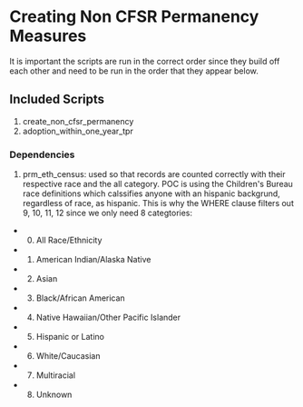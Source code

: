 # Creating Non CFSR Permanency Measures
    
It is important the scripts are run in the correct order since they build off each other and need to be run in the order that they appear below.

## Included Scripts
    
1. create_non_cfsr_permanency
2. adoption_within_one_year_tpr

### Dependencies

1. prm_eth_census: used so that records are counted correctly with their respective race and the all category. POC is using the Children's Bureau race definitions which calssifies anyone with an hispanic backgrund, regardless of race, as hispanic. This is why the WHERE clause filters out 9, 10, 11, 12 since we only need 8 categtories:

- 0. All Race/Ethnicity
- 1. American Indian/Alaska Native
- 2. Asian
- 3. Black/African American
- 4. Native Hawaiian/Other Pacific Islander
- 5. Hispanic or Latino
- 6. White/Caucasian
- 7. Multiracial
- 8. Unknown

